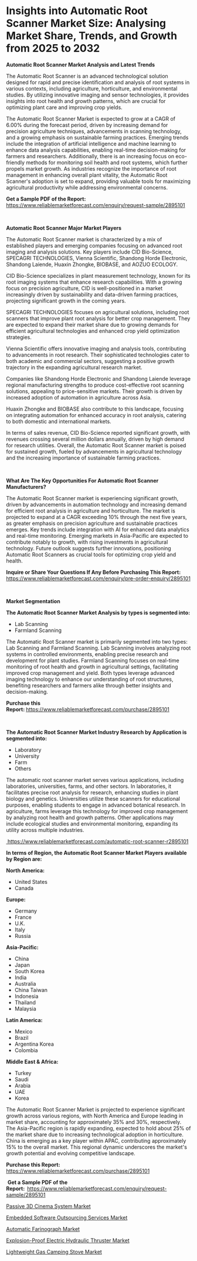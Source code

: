 <p><h1>Insights into Automatic Root Scanner Market Size: Analysing Market Share, Trends, and Growth from 2025 to 2032</h1></p><p><strong>Automatic Root Scanner Market Analysis and Latest Trends</strong></p>
<p><p>The Automatic Root Scanner is an advanced technological solution designed for rapid and precise identification and analysis of root systems in various contexts, including agriculture, horticulture, and environmental studies. By utilizing innovative imaging and sensor technologies, it provides insights into root health and growth patterns, which are crucial for optimizing plant care and improving crop yields. </p><p>The Automatic Root Scanner Market is expected to grow at a CAGR of 6.00% during the forecast period, driven by increasing demand for precision agriculture techniques, advancements in scanning technology, and a growing emphasis on sustainable farming practices. Emerging trends include the integration of artificial intelligence and machine learning to enhance data analysis capabilities, enabling real-time decision-making for farmers and researchers. Additionally, there is an increasing focus on eco-friendly methods for monitoring soil health and root systems, which further propels market growth. As industries recognize the importance of root management in enhancing overall plant vitality, the Automatic Root Scanner's adoption is set to expand, providing valuable tools for maximizing agricultural productivity while addressing environmental concerns.</p></p>
<p><strong>Get a Sample PDF of the Report:&nbsp;</strong> <a href="https://www.reliablemarketforecast.com/enquiry/request-sample/2895101?utm_campaign=2011&utm_medium=2&utm_source=Github&utm_content=ia&utm_term=15032025&utm_id=automatic-root-scanner">https://www.reliablemarketforecast.com/enquiry/request-sample/2895101</a></p>
<p>&nbsp;</p>
<p><strong>Automatic Root Scanner Major Market Players</strong></p>
<p><p>The Automatic Root Scanner market is characterized by a mix of established players and emerging companies focusing on advanced root imaging and analysis solutions. Key players include CID Bio-Science, SPECAGRI TECHNOLOGIES, Vienna Scientific, Shandong Horde Electronic, Shandong Laiende, Huaxin Zhongke, BIOBASE, and AOZUO ECOLOGY.</p><p>CID Bio-Science specializes in plant measurement technology, known for its root imaging systems that enhance research capabilities. With a growing focus on precision agriculture, CID is well-positioned in a market increasingly driven by sustainability and data-driven farming practices, projecting significant growth in the coming years.</p><p>SPECAGRI TECHNOLOGIES focuses on agricultural solutions, including root scanners that improve plant root analysis for better crop management. They are expected to expand their market share due to growing demands for efficient agricultural technologies and enhanced crop yield optimization strategies.</p><p>Vienna Scientific offers innovative imaging and analysis tools, contributing to advancements in root research. Their sophisticated technologies cater to both academic and commercial sectors, suggesting a positive growth trajectory in the expanding agricultural research market.</p><p>Companies like Shandong Horde Electronic and Shandong Laiende leverage regional manufacturing strengths to produce cost-effective root scanning solutions, appealing to price-sensitive markets. Their growth is driven by increased adoption of automation in agriculture across Asia.</p><p>Huaxin Zhongke and BIOBASE also contribute to this landscape, focusing on integrating automation for enhanced accuracy in root analysis, catering to both domestic and international markets.</p><p>In terms of sales revenue, CID Bio-Science reported significant growth, with revenues crossing several million dollars annually, driven by high demand for research utilities. Overall, the Automatic Root Scanner market is poised for sustained growth, fueled by advancements in agricultural technology and the increasing importance of sustainable farming practices.</p></p>
<p>&nbsp;</p>
<p><strong>What Are The Key Opportunities For Automatic Root Scanner Manufacturers?</strong></p>
<p><p>The Automatic Root Scanner market is experiencing significant growth, driven by advancements in automation technology and increasing demand for efficient root analysis in agriculture and horticulture. The market is projected to expand at a CAGR exceeding 10% through the next five years, as greater emphasis on precision agriculture and sustainable practices emerges. Key trends include integration with AI for enhanced data analytics and real-time monitoring. Emerging markets in Asia-Pacific are expected to contribute notably to growth, with rising investments in agricultural technology. Future outlook suggests further innovations, positioning Automatic Root Scanners as crucial tools for optimizing crop yield and health.</p></p>
<p><strong>Inquire or Share Your Questions If Any Before Purchasing This Report:</strong> <a href="https://www.reliablemarketforecast.com/enquiry/pre-order-enquiry/2895101?utm_campaign=2011&utm_medium=2&utm_source=Github&utm_content=ia&utm_term=15032025&utm_id=automatic-root-scanner">https://www.reliablemarketforecast.com/enquiry/pre-order-enquiry/2895101</a></p>
<p>&nbsp;</p>
<p><strong>Market Segmentation</strong></p>
<p><strong>The Automatic Root Scanner Market Analysis by types is segmented into:</strong></p>
<p><ul><li> Lab Scanning</li><li>Farmland Scanning </li></ul></p>
<p><p>The Automatic Root Scanner market is primarily segmented into two types: Lab Scanning and Farmland Scanning. Lab Scanning involves analyzing root systems in controlled environments, enabling precise research and development for plant studies. Farmland Scanning focuses on real-time monitoring of root health and growth in agricultural settings, facilitating improved crop management and yield. Both types leverage advanced imaging technology to enhance our understanding of root structures, benefiting researchers and farmers alike through better insights and decision-making.</p></p>
<p><strong>Purchase this Report:&nbsp;</strong><a href="https://www.reliablemarketforecast.com/purchase/2895101?utm_campaign=2011&utm_medium=2&utm_source=Github&utm_content=ia&utm_term=15032025&utm_id=automatic-root-scanner">https://www.reliablemarketforecast.com/purchase/2895101</a></p>
<p>&nbsp;</p>
<p><strong>The Automatic Root Scanner Market Industry Research by Application is segmented into:</strong></p>
<p><ul><li> Laboratory</li><li>University</li><li>Farm</li><li>Others </li></ul></p>
<p><p>The automatic root scanner market serves various applications, including laboratories, universities, farms, and other sectors. In laboratories, it facilitates precise root analysis for research, enhancing studies in plant biology and genetics. Universities utilize these scanners for educational purposes, enabling students to engage in advanced botanical research. In agriculture, farms leverage this technology for improved crop management by analyzing root health and growth patterns. Other applications may include ecological studies and environmental monitoring, expanding its utility across multiple industries.</p></p>
<p><a href="https://www.reliablemarketforecast.com/automatic-root-scanner-r2895101?utm_campaign=2011&utm_medium=2&utm_source=Github&utm_content=ia&utm_term=15032025&utm_id=automatic-root-scanner">&nbsp;https://www.reliablemarketforecast.com/automatic-root-scanner-r2895101</a></p>
<p><strong>In terms of Region, the Automatic Root Scanner Market Players available by Region are:</strong></p>
<p>
    <p> <strong> North America: </strong>
        <ul>
            <li>United States</li>
            <li>Canada</li>
        </ul>
        </p> 
    <p> <strong> Europe: </strong>
        <ul>
            <li>Germany</li>
            <li>France</li>
            <li>U.K.</li>
            <li>Italy</li>
            <li>Russia</li>
        </ul>
        </p> 
    <p> <strong> Asia-Pacific: </strong>
        <ul>
            <li>China</li>
            <li>Japan</li>
            <li>South Korea</li>
            <li>India</li>
            <li>Australia</li>
            <li>China Taiwan</li>
            <li>Indonesia</li>
            <li>Thailand</li>
            <li>Malaysia</li>
        </ul>
        </p> 
    <p> <strong> Latin America: </strong>
        <ul>
            <li>Mexico</li>
            <li>Brazil</li>
            <li>Argentina Korea</li>
            <li>Colombia</li>
        </ul>
        </p> 
    <p> <strong> Middle East & Africa: </strong>
        <ul>
            <li>Turkey</li>
            <li>Saudi</li>
            <li>Arabia</li>
            <li>UAE</li>
            <li>Korea</li>
        </ul>
    </p>
    </p>
<p><p>The Automatic Root Scanner Market is projected to experience significant growth across various regions, with North America and Europe leading in market share, accounting for approximately 35% and 30%, respectively. The Asia-Pacific region is rapidly expanding, expected to hold about 25% of the market share due to increasing technological adoption in horticulture. China is emerging as a key player within APAC, contributing approximately 15% to the overall market. This regional dynamic underscores the market's growth potential and evolving competitive landscape.</p></p>
<p><strong>Purchase this Report: </strong><a href="https://www.reliablemarketforecast.com/purchase/2895101?utm_campaign=2011&utm_medium=2&utm_source=Github&utm_content=ia&utm_term=15032025&utm_id=automatic-root-scanner">https://www.reliablemarketforecast.com/purchase/2895101</a></p>
<p>&nbsp;<strong>Get a Sample PDF of the Report:&nbsp;&nbsp;</strong><a href="https://www.reliablemarketforecast.com/enquiry/request-sample/2895101?utm_campaign=2011&utm_medium=2&utm_source=Github&utm_content=ia&utm_term=15032025&utm_id=automatic-root-scanner">https://www.reliablemarketforecast.com/enquiry/request-sample/2895101</a></p>
<p><strong></strong></p>
<p><p><a href="https://github.com/miehldobin1w/Market-Research-Report-List-1/blob/main/passive-3d-cinema-system-market.md?utm_campaign=2011&utm_medium=2&utm_source=Github&utm_content=ia&utm_term=15032025&utm_id=automatic-root-scanner">Passive 3D Cinema System Market</a></p><p><a href="https://github.com/delcirodda4f/Market-Research-Report-List-1/blob/main/embedded-software-outsourcing-services-market.md?utm_campaign=2011&utm_medium=2&utm_source=Github&utm_content=ia&utm_term=15032025&utm_id=automatic-root-scanner">Embedded Software Outsourcing Services Market</a></p><p><a href="https://github.com/sadaandilou/Market-Research-Report-List-1/blob/main/automatic-farinograph-market.md?utm_campaign=2011&utm_medium=2&utm_source=Github&utm_content=ia&utm_term=15032025&utm_id=automatic-root-scanner">Automatic Farinograph Market</a></p><p><a href="https://github.com/moroesarta/Market-Research-Report-List-1/blob/main/explosion-proof-electric-hydraulic-thruster-market.md?utm_campaign=2011&utm_medium=2&utm_source=Github&utm_content=ia&utm_term=15032025&utm_id=automatic-root-scanner">Explosion-Proof Electric Hydraulic Thruster Market</a></p><p><a href="https://github.com/seherlouize/Market-Research-Report-List-1/blob/main/lightweight-gas-camping-stove-market.md?utm_campaign=2011&utm_medium=2&utm_source=Github&utm_content=ia&utm_term=15032025&utm_id=automatic-root-scanner">Lightweight Gas Camping Stove Market</a></p></p>